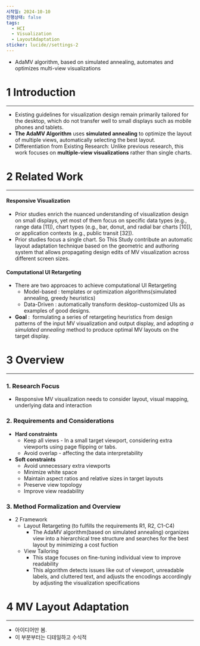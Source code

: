 ```yaml
---
시작일: 2024-10-10
진행상태: false
tags:
  - HCI
  - Visualization
  - LayoutAdaptation
sticker: lucide//settings-2
---
```

- AdaMV algorithm, based on simulated annealing, automates and optimizes multi-view visualizations

# 1 Introduction
---
- Existing guidelines for visualization design remain primarily tailored for the desktop, which do not transfer well to small displays such as mobile phones and tablets.
- **The AdaMV Algorithm** uses **simulated annealing** to optimize the layout of multiple views, automatically selecting the best layout.
- Differentiation from Existing Research: Unlike previous research, this work focuses on **multiple-view visualizations** rather than single charts.

# 2 Related Work
---
#### Responsive Visualization
- Prior studies enrich the nuanced understanding of visualization design on small displays, yet most of them focus on specific data types (e.g., range data [11]), chart types (e.g., bar, donut, and radial bar charts [10]), or application contexts (e.g., public transit [32]).
- Prior studies focus a single chart. So This Study contribute an automatic layout adaptation technique based on the geometric and authoring system that allows propagating design edits of MV visualization across different screen sizes.
#### Computational UI Retargeting
- There are two approaces to achieve computational UI Retargeting
	- Model-based : templates or optimization algorithms(simulated annealing, greedy heuristics)
	- Data-Driven : automatically transform desktop-customized UIs as examples of good designs.
- **Goal** :  formulating a series of retargeting heuristics from design patterns of the input MV visualization and output display, and adopting *a simulated annealing* method to produce optimal MV layouts on the target display.

# 3 Overview
---
### 1. Research Focus
- Responsive MV visualization needs to consider layout, visual mapping, underlying data and interaction
### 2. Requirements and Considerations
- **Hard constraints**
	- Keep all views - In a small target viewport, considering extra viewports using page flipping or tabs.
	- Avoid overlap - affecting the data interpretability
- **Soft constraints**
	- Avoid unnecessary extra viewports
	- Minimize white space
	- Maintain aspect ratios and relative sizes in target layouts
	- Preserve view topology
	- Improve view readability
### 3. Method Formalization and Overview
- 2 Framework
	- Layout Retargeting (to fulfills the requirements R1, R2, C1-C4)
		- The AdaMV algorithm(based on simulated annealing) organizes view into a hierarchical tree structure and searches for the best layout by minimizing a cost fuction
	- View Tailoring
		- This stage focuses on fine-tuning individual view to improve readability
		- This algorithm detects issues like out of viewport, unreadable labels, and cluttered text, and adjusts the encodings accordingly by adjusting the visualization specifications


# 4 MV Layout Adaptation
---
- 아이디어만 봄. 
- 이 부분부터는 디테일하고 수식적